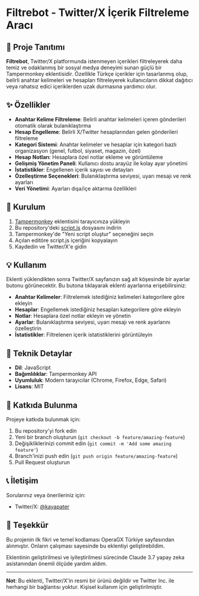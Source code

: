 # Filtrebot - Twitter/X İçerik Filtreleme Aracı

## 📝 Proje Tanıtımı

**Filtrebot**, Twitter/X platformunda istenmeyen içerikleri filtreleyerek daha temiz ve odaklanmış bir sosyal medya deneyimi sunan güçlü bir Tampermonkey eklentisidir. Özellikle Türkçe içerikler için tasarlanmış olup, belirli anahtar kelimeleri ve hesapları filtreleyerek kullanıcıların dikkat dağıtıcı veya rahatsız edici içeriklerden uzak durmasına yardımcı olur.

## ✨ Özellikler

- **Anahtar Kelime Filtreleme**: Belirli anahtar kelimeleri içeren gönderileri otomatik olarak bulanıklaştırma
- **Hesap Engelleme**: Belirli X/Twitter hesaplarından gelen gönderileri filtreleme
- **Kategori Sistemi**: Anahtar kelimeler ve hesaplar için kategori bazlı organizasyon (genel, futbol, siyaset, magazin, özel)
- **Hesap Notları**: Hesaplara özel notlar ekleme ve görüntüleme
- **Gelişmiş Yönetim Paneli**: Kullanıcı dostu arayüz ile kolay ayar yönetimi
- **İstatistikler**: Engellenen içerik sayısı ve detayları
- **Özelleştirme Seçenekleri**: Bulanıklaştırma seviyesi, uyarı mesajı ve renk ayarları
- **Veri Yönetimi**: Ayarları dışa/içe aktarma özellikleri

## 🚀 Kurulum

1. [Tampermonkey](https://www.tampermonkey.net/) eklentisini tarayıcınıza yükleyin
2. Bu repository'deki [script.js](script.js) dosyasını indirin
3. Tampermonkey'de "Yeni script oluştur" seçeneğini seçin
4. Açılan editöre script.js içeriğini kopyalayın
5. Kaydedin ve Twitter/X'e gidin

## 💡 Kullanım

Eklenti yüklendikten sonra Twitter/X sayfanızın sağ alt köşesinde bir ayarlar butonu görünecektir. Bu butona tıklayarak eklenti ayarlarına erişebilirsiniz:

- **Anahtar Kelimeler**: Filtrelemek istediğiniz kelimeleri kategorilere göre ekleyin
- **Hesaplar**: Engellemek istediğiniz hesapları kategorilere göre ekleyin
- **Notlar**: Hesaplara özel notlar ekleyin ve yönetin
- **Ayarlar**: Bulanıklaştırma seviyesi, uyarı mesajı ve renk ayarlarını özelleştirin
- **İstatistikler**: Filtrelenen içerik istatistiklerini görüntüleyin

## 🔧 Teknik Detaylar

- **Dil**: JavaScript
- **Bağımlılıklar**: Tampermonkey API
- **Uyumluluk**: Modern tarayıcılar (Chrome, Firefox, Edge, Safari)
- **Lisans**: MIT

## 🤝 Katkıda Bulunma

Projeye katkıda bulunmak için:
1. Bu repository'yi fork edin
2. Yeni bir branch oluşturun (`git checkout -b feature/amazing-feature`)
3. Değişikliklerinizi commit edin (`git commit -m 'Add some amazing feature'`)
4. Branch'inizi push edin (`git push origin feature/amazing-feature`)
5. Pull Request oluşturun

## 📞 İletişim

Sorularınız veya önerileriniz için:
- Twitter/X: [@kayapater](https://x.com/kayapater)

## 🙏 Teşekkür

Bu projenin ilk fikri ve temel kodlaması OperaGX Türkiye sayfasından alınmıştır. Onların çalışması sayesinde bu eklentiyi geliştirebildim.

Eklentinin geliştirilmesi ve iyileştirilmesi sürecinde Claude 3.7 yapay zeka asistanından önemli ölçüde yardım aldım.

---

**Not**: Bu eklenti, Twitter/X'in resmi bir ürünü değildir ve Twitter Inc. ile herhangi bir bağlantısı yoktur. Kişisel kullanım için geliştirilmiştir.
